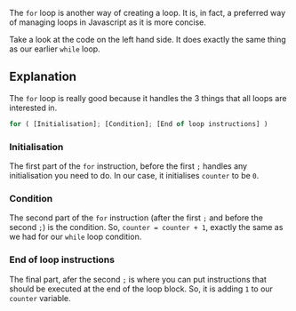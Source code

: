 The `for` loop is another way of creating a loop. It is, in fact, a preferred way of managing loops in Javascript as it is more concise.

Take a look at the code on the left hand side. It does exactly the same thing as our earlier `while` loop.

## Explanation
The `for` loop is really good because it handles the 3 things that all loops are interested in.

```javascript
for ( [Initialisation]; [Condition]; [End of loop instructions] )
```

### Initialisation
The first part of the `for` instruction, before the first `;` handles any initialisation you need to do. In our case, it initialises `counter` to be `0`.

### Condition
The second part of the `for` instruction (after the first `;` and before the second `;`) is the condition. So, `counter = counter + 1`, exactly the same as we had for our `while` loop condition.

### End of loop instructions
The final part, afer the second `;` is where you can put instructions that should be executed at the end of the loop block. So, it is adding `1` to our `counter` variable.